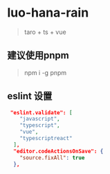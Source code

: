 # luo-hana-rain

> taro + ts + vue

## 建议使用pnpm

> npm i -g pnpm

## eslint 设置

```json
 "eslint.validate": [
    "javascript",
    "typescript",
    "vue",
    "typescriptreact"
  ],
  "editor.codeActionsOnSave": {
    "source.fixAll": true
  },
```